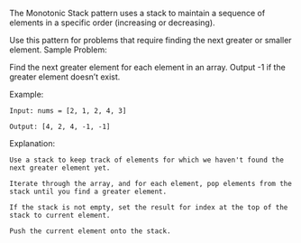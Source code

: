 The Monotonic Stack pattern uses a stack to maintain a sequence of elements in a specific order (increasing or decreasing).

Use this pattern for problems that require finding the next greater or smaller element.
Sample Problem:

Find the next greater element for each element in an array. Output -1 if the greater element doesn’t exist.

Example:

    Input: nums = [2, 1, 2, 4, 3]

    Output: [4, 2, 4, -1, -1]

Explanation:

    Use a stack to keep track of elements for which we haven't found the next greater element yet.

    Iterate through the array, and for each element, pop elements from the stack until you find a greater element.

    If the stack is not empty, set the result for index at the top of the stack to current element.

    Push the current element onto the stack.